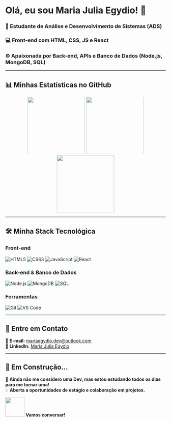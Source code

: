 # Olá, eu sou Maria Julia Egydio! 👋

### 🌟 Estudante de Análise e Desenvolvimento de Sistemas (ADS)  
### 💻 Front-end com HTML, CSS, JS e React  
### ⚙️ Apaixonada por Back-end, APIs e Banco de Dados (Node.js, MongoDB, SQL)  

---

## 📊 Minhas Estatísticas no GitHub  

<div align="center">
  <img height="180em" src="https://github-readme-stats.vercel.app/api?username=mariaegydio&show_icons=true&theme=dracula&include_all_commits=true&count_private=true"/>
  <img height="180em" src="https://github-readme-stats.vercel.app/api/top-langs/?username=mariaegydio&layout=compact&langs_count=7&theme=dracula"/>
  <img height="180em" src="https://streak-stats.demolab.com/?user=mariaegydio&theme=dracula"/>
</div>

---

## 🛠️ Minha Stack Tecnológica  

### Front-end  
![HTML5](https://img.shields.io/badge/HTML5-E34F26?style=for-the-badge&logo=html5&logoColor=white)
![CSS3](https://img.shields.io/badge/CSS3-1572B6?style=for-the-badge&logo=css3&logoColor=white)
![JavaScript](https://img.shields.io/badge/JavaScript-F7DF1E?style=for-the-badge&logo=javascript&logoColor=black)
![React](https://img.shields.io/badge/React-61DAFB?style=for-the-badge&logo=react&logoColor=black)

### Back-end & Banco de Dados  
![Node.js](https://img.shields.io/badge/Node.js-339933?style=for-the-badge&logo=node.js&logoColor=white)
![MongoDB](https://img.shields.io/badge/MongoDB-47A248?style=for-the-badge&logo=mongodb&logoColor=white)
![SQL](https://img.shields.io/badge/SQL-4479A1?style=for-the-badge&logo=postgresql&logoColor=white)

### Ferramentas  
![Git](https://img.shields.io/badge/Git-F05032?style=for-the-badge&logo=git&logoColor=white)
![VS Code](https://img.shields.io/badge/VS_Code-007ACC?style=for-the-badge&logo=visual-studio-code&logoColor=white)

---

## 📩 Entre em Contato  

📧 **E-mail:** [mariaegydio.dev@outlook.com](mailto:mariaegydio.dev@outlook.com)  
🔗 **LinkedIn:** [Maria Julia Egydio](https://www.linkedin.com/in/maria-julia-egydio-188ab9299/)  

---

## 🚀 Em Construção...  

🔨 **Ainda não me considero uma Dev, mas estou estudando todos os dias para me tornar uma!**  
💡 **Aberta a oportunidades de estágio e colaboração em projetos.**  

<img src="https://media.giphy.com/media/LnQjpWaON8nhr21vNW/giphy.gif" width="60"> **Vamos conversar!**
<!---
mariaegydio/mariaegydio is a ✨ special ✨ repository because its `README.md` (this file) appears on your GitHub profile.
You can click the Preview link to take a look at your changes.
--->
